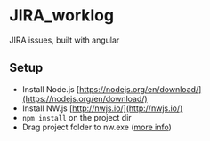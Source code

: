 # JIRA_worklog
JIRA issues, built with angular

## Setup
* Install Node.js [https://nodejs.org/en/download/](https://nodejs.org/en/download/)
* Install NW.js [http://nwjs.io/](http://nwjs.io/)
* `npm install` on the project dir
* Drag project folder to nw.exe ([more info](https://github.com/nwjs/nw.js/wiki/How-to-run-apps))

